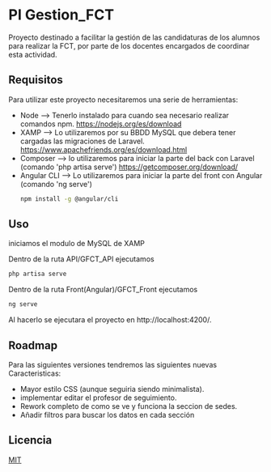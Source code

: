 # PI Gestion_FCT

Proyecto destinado a facilitar la gestión de las candidaturas de los alumnos para realizar la FCT, por parte de los docentes encargados de coordinar esta actividad.

## Requisitos

Para utilizar este proyecto necesitaremos una serie de herramientas:
- Node --> Tenerlo instalado para cuando sea necesario realizar comandos npm.
    https://nodejs.org/es/download
- XAMP --> Lo utilizaremos por su BBDD MySQL que debera tener cargadas las migraciones de Laravel.
    https://www.apachefriends.org/es/download.html
- Composer --> lo utilizaremos para iniciar la parte del back con Laravel (comando 'php artisa serve')
    https://getcomposer.org/download/
- Angular CLI --> Lo utilizaremos para iniciar la parte del front con Angular (comando 'ng serve')
    ```bash
    npm install -g @angular/cli
    ```
    
## Uso

iniciamos el modulo de MySQL de XAMP

Dentro de la ruta API/GFCT_API ejecutamos

```bash
php artisa serve
```
Dentro de la ruta Front(Angular)/GFCT_Front ejecutamos

```bash
ng serve
```
Al hacerlo se ejecutara el proyecto en http://localhost:4200/.

## Roadmap

Para las siguientes versiones tendremos las siguientes nuevas Caracteristicas:

- Mayor estilo CSS (aunque seguiria siendo minimalista).
- implementar editar el profesor de seguimiento.
- Rework completo de como se ve y funciona la seccion de sedes.
- Añadir filtros para buscar los datos en cada sección

## Licencia

[MIT](https://choosealicense.com/licenses/mit/)
